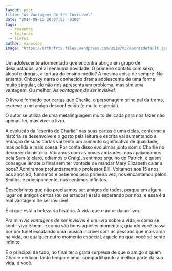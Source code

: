 ```yaml
---
layout: post
title: "As Vantagens de Ser Invisível"
date: "2014-08-15 20:07:55 -0300"
tags:
  - resenhas
  - leituras
  - livros
author: vanessao
image: "https://arthrfrts.files.wordpress.com/2018/03/maxresdefault.jpg"
---
```

Um adolescente atormentado que encontra abrigo em grupo de desajustados, até aí nenhuma novidade. O primeiro contato com sexo, álcool e drogas, a tortura do ensino médio? A mesma coisa de sempre. No entanto, Chbosky narra o conhecido drama adolescente de uma forma muito singular, ele não nos apresenta um problema, mas sim uma vantagem. Ou melhor, _As vantagens de ser invisível_.

O livro é formado por cartas que Charlie, o personagem principal da trama, escreve a um amigo desconhecido (e muito especial).

O autor se utiliza de uma metalinguagem muito delicada para nos fazer não apenas ler, mas viver o livro.

A evolução da “escrita de Charlie” nas suas cartas é uma delas, conforme a história se desenvolve e o gosto pela leitura e escrita vai aumentando a redação de suas cartas vai tento um aumento significativo de qualidade, mas polida e mais coesa. Por conta disso evoluímos junto com o Charlie no decorrer da história. Vibramos com as novas amizades, nos apaixonamos pela Sam (e claro, odiamos o Craig), sentimos orgulho do Patrick, e quem consegue ler ate o final sem ter vontade de mandar Mary Elizabeth calar a boca? Admiramos profundamente o professor Bill. Voltamos aos 15 anos, aos anos 90, fumamos e bebemos pela primeira vez, nos encantamos pelos Smiths, e principalmente, nos sentimos infinitos.

Descobrimos que não precisamos ser amigos de todos, porque em algum lugar os amigos certos (ou os errados) estão esperando por nós, e essa é a real vantagem de ser invísivel.

É aí que está a beleza da história. A vida que o autor da ao livro.

Pra mim _As vantagens de ser invisível_ é um livro sobre a vida, e como se sentir vivo é bom, e como são bons aqueles momentos, quando você passa por um tunel escutando uma música incrível com as pessoas que mais ama na vida, ou qualquer outro momento especial, aquele no qual você se sente infinito.

E o principal de tudo, no final ter a grata surpresa de que o amigo a quem Charlie dedicou tanto tempo e amor compartilhando a melhor parte da sua vida, é você.
